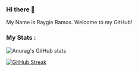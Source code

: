 ### Hi there 👋
My Name is Raygie Ramos. Welcome to my GitHub!

### My Stats :
![Anurag's GitHub stats](https://github-readme-stats.vercel.app/api?username=raygie&show_icons=true&theme=tokyonight)

[![GitHub Streak](https://github-readme-streak-stats.herokuapp.com?user=raygie&theme=tokyonight&date_format=M%20j%5B%2C%20Y%5D)](https://git.io/streak-stats)

<!--
**raygie/raygie** is a ✨ _special_ ✨ repository because its `README.md` (this file) appears on your GitHub profile.

Here are some ideas to get you started:

- 🔭 I’m currently working on ...
- 🌱 I’m currently learning ...
- 👯 I’m looking to collaborate on ...
- 🤔 I’m looking for help with ...
- 💬 Ask me about ...
- 📫 How to reach me: ...
- 😄 Pronouns: ...
- ⚡ Fun fact: ...
-->
